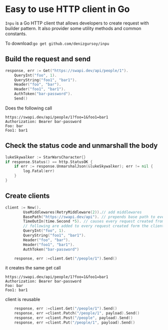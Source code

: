 # Easy to use HTTP client in Go
`Inpu` is a Go HTTP client that allows developers to create request with builder pattern. It also 
provider some utility methods and common constants.

To download:`go get github.com/denizgursoy/inpu`

## Build the request and send
```go
response, err := Get("https://swapi.dev/api/people/1").
    QueryInt("foo", 1).
    QueryString("foo1", "bar1").
    Header("foo", "bar").
    Header("foo1", "bar1").
    AuthToken("bar-password").
    Send()
```
Does the following call
```
https://swapi.dev/api/people/1?foo=1&foo1=bar1 
Authorization: Bearer bar-password
Foo: bar
Foo1: bar1

```
## Check the status code and unmarshall the body
```go
lukeSkywalker := StarWarsCharacter{}
if response.Status() == http.StatusOK {
    if err := response.UnmarshalJson(&lukeSkywalker); err != nil {
        log.Fatal(err)
    }
}
```

## Create clients
```go
client := New().
		UseMiddlewares(RetryMiddleware(2)).// add middlewares
		BasePath("https://swapi.dev/api"). // prepends base path to every call uri
		TimeOutIn(time.Second *5). // causes every request created from the client to expire in the duration
		// following are added to every request created form the client
		QueryInt("foo", 1).
		QueryString("foo1", "bar1").
		Header("foo", "bar").
		Header("foo1", "bar1").
		AuthToken("bar-password")

	response, err :=client.Get("/people/1").Send()
```
it creates the same get call
```
https://swapi.dev/api/people/1?foo=1&foo1=bar1 
Authorization: Bearer bar-password
Foo: bar
Foo1: bar1

```
client is reusable
```go
	response, err :=client.Get("/people/1").Send()
	response, err =client.Patch("/people/1", payload).Send()
	response, err =client.Post("/people", payload).Send()
	response, err =client.Put("/people/1", payload).Send()
```
